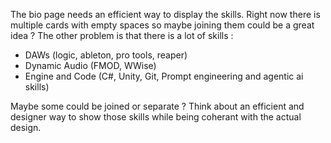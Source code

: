  The bio page needs an efficient way to display the skills. Right now there is multiple cards with empty spaces so maybe joining them could be a great idea ?
 The other problem is that there is a lot of skills :
 - DAWs (logic, ableton, pro tools, reaper)
 - Dynamic Audio (FMOD, WWise)
 - Engine and Code (C#, Unity, Git, Prompt engineering and agentic ai skills)

 Maybe some could be joined or separate ? Think about an efficient and designer way to show those skills while being coherant with the actual design.